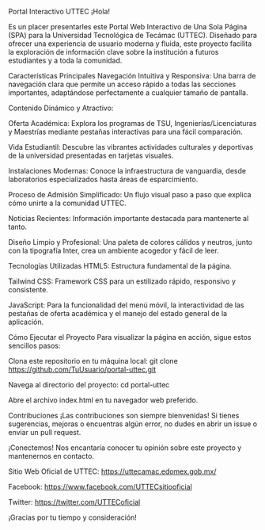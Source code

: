 Portal Interactivo UTTEC
¡Hola!

Es un placer presentarles este Portal Web Interactivo de Una Sola Página (SPA) para la Universidad Tecnológica de Tecámac (UTTEC). Diseñado para ofrecer una experiencia de usuario moderna y fluida, este proyecto facilita la exploración de información clave sobre la institución a futuros estudiantes y a toda la comunidad.

Características Principales
Navegación Intuitiva y Responsiva: Una barra de navegación clara que permite un acceso rápido a todas las secciones importantes, adaptándose perfectamente a cualquier tamaño de pantalla.

Contenido Dinámico y Atractivo:

Oferta Académica: Explora los programas de TSU, Ingenierías/Licenciaturas y Maestrías mediante pestañas interactivas para una fácil comparación.

Vida Estudiantil: Descubre las vibrantes actividades culturales y deportivas de la universidad presentadas en tarjetas visuales.

Instalaciones Modernas: Conoce la infraestructura de vanguardia, desde laboratorios especializados hasta áreas de esparcimiento.

Proceso de Admisión Simplificado: Un flujo visual paso a paso que explica cómo unirte a la comunidad UTTEC.

Noticias Recientes: Información importante destacada para mantenerte al tanto.

Diseño Limpio y Profesional: Una paleta de colores cálidos y neutros, junto con la tipografía Inter, crea un ambiente acogedor y fácil de leer.

Tecnologías Utilizadas
HTML5: Estructura fundamental de la página.

Tailwind CSS: Framework CSS para un estilizado rápido, responsivo y consistente.

JavaScript: Para la funcionalidad del menú móvil, la interactividad de las pestañas de oferta académica y el manejo del estado general de la aplicación.

Cómo Ejecutar el Proyecto
Para visualizar la página en acción, sigue estos sencillos pasos:

Clona este repositorio en tu máquina local:
git clone https://github.com/TuUsuario/portal-uttec.git

Navega al directorio del proyecto:
cd portal-uttec

Abre el archivo index.html en tu navegador web preferido.

Contribuciones
¡Las contribuciones son siempre bienvenidas! Si tienes sugerencias, mejoras o encuentras algún error, no dudes en abrir un issue o enviar un pull request.

¡Conectemos!
Nos encantaría conocer tu opinión sobre este proyecto y mantenernos en contacto.

Sitio Web Oficial de UTTEC: https://uttecamac.edomex.gob.mx/

Facebook: https://www.facebook.com/UTTECsitiooficial

Twitter: https://twitter.com/UTTECoficial

¡Gracias por tu tiempo y consideración!
